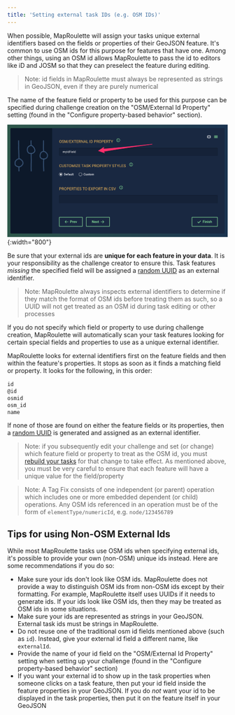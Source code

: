 ```yaml
---
title: 'Setting external task IDs (e.g. OSM IDs)'
---
```


When possible, MapRoulette will assign your tasks unique external identifiers based on the fields or properties of their GeoJSON feature. It's common to use OSM ids for this purpose for features that have one. Among other things, using an OSM id allows MapRoulette to pass the id to editors like iD and JOSM so that they can preselect the feature during editing.

> Note: id fields in MapRoulette must always be represented as strings in GeoJSON, even if they are purely numerical

The name of the feature field or property to be used for this purpose can be specified during challenge creation on the "OSM/External Id Property" setting (found in the "Configure property-based behavior" section).

![](/media/setting_external_id_field.png){:width="800"}


Be sure that your external ids are **unique for each feature in your data**. It is your responsibility as the challenge creator to ensure this. Task features _missing_ the specified field will be assigned a [random UUID](https://en.wikipedia.org/wiki/Universally_unique_identifier#Version_4_(random)) as an external identifier.

> Note: MapRoulette always inspects external identifiers to determine if they match the format of OSM ids before treating them as such, so a UUID will not get treated as an OSM id during task editing or other processes

If you do not specify which field or property to use during challenge creation, MapRoulette will automatically scan your task features looking for certain special fields and properties to use as a unique external identifier.

MapRoulette looks for external identifiers first on the feature fields and then within the feature's properties. It stops as soon as it finds a matching field or property. It looks for the following, in this order:

```
id
@id
osmid
osm_id
name
```

If none of those are found on either the feature fields or its properties, then a [random UUID](https://en.wikipedia.org/wiki/Universally_unique_identifier#Version_4_(random)) is generated and assigned as an external identifier.

> Note: if you subsequently edit your challenge and set (or change) which feature field or property to treat as the OSM id, you must [rebuild your tasks](/en-US/documentation/rebuilding-challenge-tasks/) for that change to take effect. As mentioned above, you must be very careful to ensure that each feature will have a unique value for the field/property

> Note: A Tag Fix consists of one independent (or parent) operation which includes one or more embedded dependent (or child) operations. Any OSM ids referenced in an operation must be of the form of `elementType/numericId`, e.g. `node/123456789`

## Tips for using Non-OSM External Ids

While most MapRoulette tasks use OSM ids when specifying external ids, it's possible to provide your own (non-OSM) unique ids instead. Here are some recommendations if you do so:

* Make sure your ids don't look like OSM ids. MapRoulette does not provide a way to distinguish OSM ids from non-OSM ids except by their formatting. For example, MapRoulette itself uses UUIDs if it needs to generate ids. If your ids look like OSM ids, then they may be treated as OSM ids in some situations.
* Make sure your ids are represented as strings in your GeoJSON. External task ids must be strings in MapRoulette.
* Do not reuse one of the traditional osm id fields mentioned above (such as `id`). Instead, give your external id field a different name, like `externalId`.
* Provide the name of your id field on the "OSM/External Id Property" setting when setting up your challenge (found in the "Configure property-based behavior" section)
* If you want your external id to show up in the task properties when someone clicks on a task feature, then put your id field inside the feature properties in your GeoJSON. If you do *not* want your id to be displayed in the task properties, then put it on the feature itself in your GeoJSON

